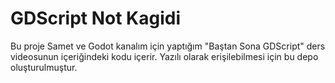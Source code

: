 # GDScript Not Kagidi
Bu proje Samet ve Godot kanalım için yaptığım "Baştan Sona GDScript" ders videosunun içeriğindeki kodu içerir. Yazılı olarak erişilebilmesi için bu depo oluşturulmuştur.
